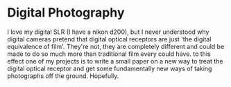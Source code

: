 # Digital Photography

I love my digital SLR (I have a nikon d200), but I never understood why digital cameras pretend that digital optical receptors are just 'the digital equivalence of film'. They're not, they are completely different and could be made to do so much more than traditional film every could have. to this effect one of my projects is to write a small paper on a new way to treat the digital optical receptor and get some fundamentally new ways of taking photographs off the ground. Hopefully.